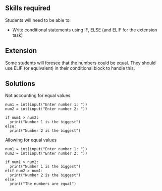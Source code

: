 ## Skills required
Students will need to be able to:

 - Write conditional statements using IF, ELSE (and ELIF for the extension task)

## Extension
Some students will foresee that the numbers could be equal. They should use ELIF (or equivalent) in their conditional block to handle this.

## Solutions

Not accounting for equal values

    num1 = int(input("Enter number 1: "))
    num2 = int(input("Enter number 2: "))

    if num1 > num2:
      print("Number 1 is the biggest")
    else:
      print("Number 2 is the biggest")
      
      
Allowing for equal values

    num1 = int(input("Enter number 1: "))
    num2 = int(input("Enter number 2: "))

    if num1 > num2:
      print("Number 1 is the biggest")
    elif num2 > num1:
      print("Number 2 is the biggest")
    else:
      print("The numbers are equal")